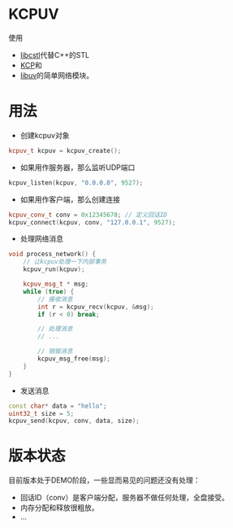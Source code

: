 # KCPUV

使用
- [libcstl](https://github.com/activesys/libcstl)代替C++的STL
- [KCP](https://github.com/skywind3000/kcp)和
- [libuv](https://www.github.com/libuv/libuv)的简单网络模块。

# 用法

* 创建kcpuv对象

```cpp
kcpuv_t kcpuv = kcpuv_create();
```

* 如果用作服务器，那么监听UDP端口

```cpp
kcpuv_listen(kcpuv, "0.0.0.0", 9527);
```

* 如果用作客户端，那么创建连接

```cpp
kcpuv_conv_t conv = 0x12345678; // 定义回话ID
kcpuv_connect(kcpuv, conv, "127.0.0.1", 9527);
```

* 处理网络消息

```cpp
void process_network() {
	// 让kcpuv处理一下内部事务
	kcpuv_run(kcpuv);

	kcpuv_msg_t * msg;
	while (true) {
		// 接收消息
		int r = kcpuv_recv(kcpuv, &msg);
		if (r < 0) break;

		// 处理消息
		// ...

		// 销毁消息
		kcpuv_msg_free(msg);
	}
}
```

* 发送消息

```cpp
const char* data = "hello";
uint32_t size = 5;
kcpuv_send(kcpuv, conv, data, size);
```


# 版本状态

目前版本处于DEMO阶段，一些显而易见的问题还没有处理：
* 回话ID（conv）是客户端分配，服务器不做任何处理，全盘接受。
* 内存分配和释放很粗放。
* ...